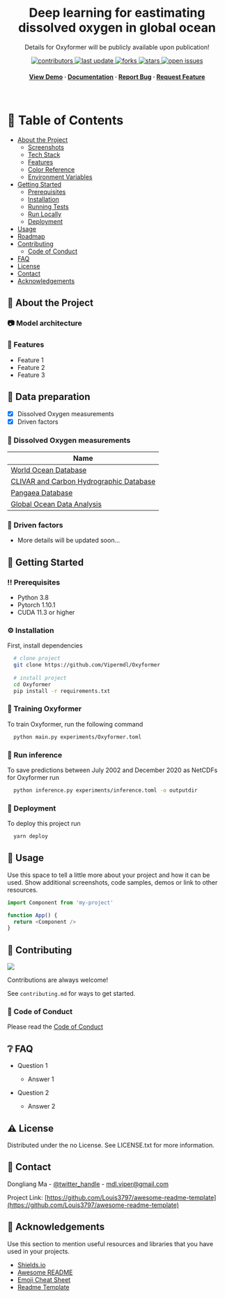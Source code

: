 <!--
Hey, thanks for using the awesome-readme-template template.  
If you have any enhancements, then fork this project and create a pull request 
or just open an issue with the label "enhancement".

Don't forget to give this project a star for additional support ;)
Maybe you can mention me or this repo in the acknowledgements too
-->
<div align="center">

<!--   <img src="assets/logo.png" alt="logo" width="200" height="auto" /> -->
  <h1>Deep learning for eastimating dissolved oxygen in global ocean</h1>
  
  <p>
    Details for Oxyformer will be publicly available upon publication! 
  </p>
  
  
<!-- Badges -->
<p>
  <a href="https://github.com/Vipermdl/Oxyformer/graphs/contributors">
    <img src="https://img.shields.io/github/contributors/Vipermdl/Oxyformer" alt="contributors" />
  </a>
  <a href="">
    <img src="https://img.shields.io/github/last-commit/Vipermdl/Oxyformer" alt="last update" />
  </a>
  <a href="https://github.com/Vipermdl/Oxyformer/network/members">
    <img src="https://img.shields.io/github/forks/Vipermdl/Oxyformer" alt="forks" />
  </a>
  <a href="https://github.com/Vipermdl/Oxyformer/stargazers">
    <img src="https://img.shields.io/github/stars/Vipermdl/Oxyformer" alt="stars" />
  </a>
  <a href="https://github.com/Vipermdl/Oxyformer/issues/">
    <img src="https://img.shields.io/github/issues/Vipermdl/Oxyformer" alt="open issues" />
  </a>
<!--   <a href="https://github.com/Vipermdl/Oxyformer/blob/master/LICENSE">
    <img src="https://img.shields.io/github/license/Vipermdl/Oxyformer.svg" alt="license" />
  </a> -->
</p>
   
<h4>
    <a href="https://github.com/Vipermdl/Oxyformer">View Demo</a>
  <span> · </span>
    <a href="https://github.com/Vipermdl/Oxyformer">Documentation</a>
  <span> · </span>
    <a href="https://github.com/Vipermdl/Oxyformer/issues/">Report Bug</a>
  <span> · </span>
    <a href="https://github.com/Vipermdl/Oxyformer/issues/">Request Feature</a>
  </h4>
</div>

<br />

<!-- Table of Contents -->
# :notebook_with_decorative_cover: Table of Contents

- [About the Project](#star2-about-the-project)
  * [Screenshots](#camera-screenshots)
  * [Tech Stack](#space_invader-tech-stack)
  * [Features](#dart-features)
  * [Color Reference](#art-color-reference)
  * [Environment Variables](#key-environment-variables)
- [Getting Started](#toolbox-getting-started)
  * [Prerequisites](#bangbang-prerequisites)
  * [Installation](#gear-installation)
  * [Running Tests](#test_tube-running-tests)
  * [Run Locally](#running-run-locally)
  * [Deployment](#triangular_flag_on_post-deployment)
- [Usage](#eyes-usage)
- [Roadmap](#compass-roadmap)
- [Contributing](#wave-contributing)
  * [Code of Conduct](#scroll-code-of-conduct)
- [FAQ](#grey_question-faq)
- [License](#warning-license)
- [Contact](#handshake-contact)
- [Acknowledgements](#gem-acknowledgements)

  

<!-- About the Project -->
## :star2: About the Project


<!-- Screenshots -->
### :camera: Model architecture

<!-- <div align="center"> 
  <img src="https://placehold.co/600x400?text=Your+Screenshot+here" alt="screenshot" />
</div> -->

### :dart: Features

- Feature 1
- Feature 2
- Feature 3

<!-- Roadmap -->
## :compass: Data preparation

* [x] Dissolved Oxygen measurements
* [x] Driven factors

### :art: Dissolved Oxygen measurements

| Name                                                                                |
| ----------------------------------------------------------------------------------- |
| [World Ocean Database](https://via.placeholder.com/10/222831?text=+)|
| [CLIVAR and Carbon Hydrographic Database]([https://via.placeholder.com/10/393E46?text=+](https://cchdo.ucsd.edu/))|
| [Pangaea Database]([https://via.placeholder.com/10/00ADB5?text=+](https://www.pangaea.de/))|
| [Global Ocean Data Analysis](https://www.ncei.noaa.gov/access/ocean-carbon-acidification-data-system/oceans/GLODAPv2_2021/)|

### :key: Driven factors

- More details will be updated soon...

<!-- Getting Started -->
## 	:toolbox: Getting Started

<!-- Prerequisites -->
### :bangbang: Prerequisites

* Python 3.8
* Pytorch 1.10.1
* CUDA 11.3 or higher

<!-- Installation -->
### :gear: Installation

First, install dependencies

```bash
  # clone project 
  git clone https://github.com/Vipermdl/Oxyformer
  
  # install project
  cd Oxyformer
  pip install -r requirements.txt
```
   
<!-- Running Tests -->
### :test_tube: Training Oxyformer

To train Oxyformer, run the following command

```bash
  python main.py experiments/Oxyformer.toml
```

<!-- Run Locally -->
### :running: Run inference

To save predictions between July 2002 and December 2020 as NetCDFs for Oxyformer run

```bash
  python inference.py experiments/inference.toml -o outputdir
```

<!-- Deployment -->
### :triangular_flag_on_post: Deployment

To deploy this project run

```bash
  yarn deploy
```


<!-- Usage -->
## :eyes: Usage

Use this space to tell a little more about your project and how it can be used. Show additional screenshots, code samples, demos or link to other resources.


```javascript
import Component from 'my-project'

function App() {
  return <Component />
}
```

<!-- Contributing -->
## :wave: Contributing

<a href="https://github.com/Louis3797/awesome-readme-template/graphs/contributors">
  <img src="https://contrib.rocks/image?repo=Louis3797/awesome-readme-template" />
</a>


Contributions are always welcome!

See `contributing.md` for ways to get started.


<!-- Code of Conduct -->
### :scroll: Code of Conduct

Please read the [Code of Conduct](https://github.com/Louis3797/awesome-readme-template/blob/master/CODE_OF_CONDUCT.md)

<!-- FAQ -->
## :grey_question: FAQ

- Question 1

  + Answer 1

- Question 2

  + Answer 2


<!-- License -->
## :warning: License

Distributed under the no License. See LICENSE.txt for more information.


<!-- Contact -->
## :handshake: Contact

Dongliang Ma - [@twitter_handle](https://twitter.com/twitter_handle) - mdl.viper@gmail.com

Project Link: [https://github.com/Louis3797/awesome-readme-template](https://github.com/Louis3797/awesome-readme-template)


<!-- Acknowledgments -->
## :gem: Acknowledgements

Use this section to mention useful resources and libraries that you have used in your projects.

 - [Shields.io](https://shields.io/)
 - [Awesome README](https://github.com/matiassingers/awesome-readme)
 - [Emoji Cheat Sheet](https://github.com/ikatyang/emoji-cheat-sheet/blob/master/README.md#travel--places)
 - [Readme Template](https://github.com/othneildrew/Best-README-Template)




